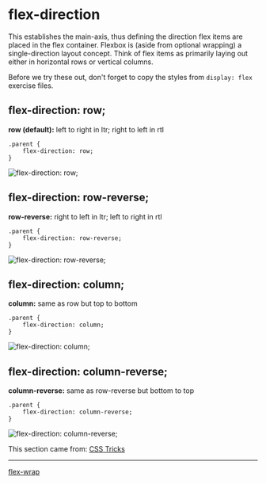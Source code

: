 # flex-direction
This establishes the main-axis, thus defining the direction flex items are placed in the flex container. Flexbox is (aside from optional wrapping) a single-direction layout concept. Think of flex items as primarily laying out either in horizontal rows or vertical columns.

Before we try these out, don't forget to copy the styles from `display: flex` exercise files.

## flex-direction: row;
**row (default):** left to right in ltr; right to left in rtl
```
.parent {
    flex-direction: row;
}
```
![flex-direction: row;](./screenshots/00%20-%20flex-direction_row.png)

## flex-direction: row-reverse;
**row-reverse:** right to left in ltr; left to right in rtl
```
.parent {
    flex-direction: row-reverse;
}
```
![flex-direction: row-reverse;](./screenshots/01%20-%20flex-direction_row-reverse.png)

## flex-direction: column;
**column:** same as row but top to bottom
```
.parent {
    flex-direction: column;
}
```
![flex-direction: column;](./screenshots/02%20-%20flex-direction_column.png)

## flex-direction: column-reverse;
**column-reverse:** same as row-reverse but bottom to top
```
.parent {
    flex-direction: column-reverse;
}
```
![flex-direction: column-reverse;](./screenshots/04%20-%20flex-direction_column-reverse.png)

This section came from: [CSS Tricks](https://css-tricks.com/snippets/css/a-guide-to-flexbox/)

- - -

[flex-wrap](./../02%20-%20flex-wrap/)